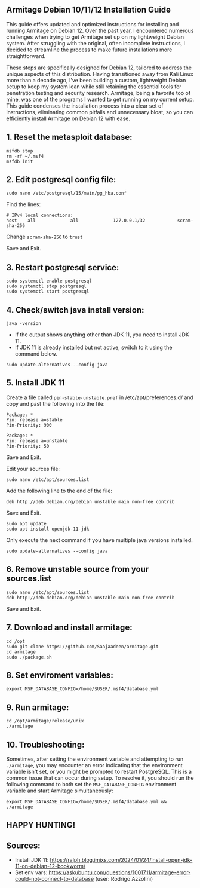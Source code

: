 ## Armitage Debian 10/11/12 Installation Guide

This guide offers updated and optimized instructions for installing and running Armitage on Debian 12. Over the past year, I encountered numerous challenges when trying to get Armitage set up on my lightweight Debian system. After struggling with the original, often incomplete instructions, I decided to streamline the process to make future installations more straightforward.

These steps are specifically designed for Debian 12, tailored to address the unique aspects of this distribution. Having transitioned away from Kali Linux more than a decade ago, I've been building a custom, lightweight Debian setup to keep my system lean while still retaining the essential tools for penetration testing and security research. Armitage, being a favorite too of mine, was one of the programs I wanted to get running on my current setup. This guide condenses the installation process into a clear set of instructions, eliminating common pitfalls and unnecessary bloat, so you can efficiently install Armitage on Debian 12 with ease.

## 1. Reset the metasploit database:

```
msfdb stop
rm -rf ~/.msf4
msfdb init
```

## 2. Edit postgresql config file:

```
sudo nano /etc/postgresql/15/main/pg_hba.conf
```

Find the lines: 

```
# IPv4 local connections:
host    all             all             127.0.0.1/32            scram-sha-256
```

Change ```scram-sha-256``` to ```trust```

Save and Exit.

## 3. Restart postgresql service:

```
sudo systemctl enable postgresql
sudo systemctl stop postgresql
sudo systemctl start postgresql
```

## 4. Check/switch java install version:

```java -version```

- If the output shows anything other than JDK 11, you need to install JDK 11.
- If JDK 11 is already installed but not active, switch to it using the command below.

```sudo update-alternatives --config java```

## 5. Install JDK 11

Create a file called ```pin-stable-unstable.pref``` in /etc/apt/preferences.d/ and copy and past the following into the file:

```
Package: *
Pin: release a=stable
Pin-Priority: 900

Package: *
Pin: release a=unstable
Pin-Priority: 50
```

Save and Exit.

Edit your sources file:

```
sudo nano /etc/apt/sources.list
```

Add the following line to the end of the file:

```
deb http://deb.debian.org/debian unstable main non-free contrib
```

Save and Exit.

```
sudo apt update
sudo apt install openjdk-11-jdk
``` 

Only execute the next command if you have multiple java versions installed.

```
sudo update-alternatives --config java
```

## 6. Remove unstable source from your sources.list

```
sudo nano /etc/apt/sources.list
deb http://deb.debian.org/debian unstable main non-free contrib
```

Save and Exit.

## 7. Download and install armitage:

```
cd /opt
sudo git clone https://github.com/Saajaadeen/armitage.git
cd armitage
sudo ./package.sh
```

## 8. Set enviroment variables:

```
export MSF_DATABASE_CONFIG=/home/$USER/.msf4/database.yml
```

## 9. Run armitage:

```
cd /opt/armitage/release/unix
./armitage
```

## 10. Troubleshooting:

Sometimes, after setting the environment variable and attempting to run ```./armitage```, you may encounter an error indicating that the environment variable isn't set, or you might be prompted to restart PostgreSQL. This is a common issue that can occur during setup. To resolve it, you should run the following command to both set the ```MSF_DATABASE_CONFIG``` environment variable and start Armitage simultaneously:

```
export MSF_DATABASE_CONFIG=/home/$USER/.msf4/database.yml && ./armitage
```
## HAPPY HUNTING!

## Sources:

- Install JDK 11: https://ralph.blog.imixs.com/2024/01/24/install-open-jdk-11-on-debian-12-bookworm/
- Set env vars: https://askubuntu.com/questions/1001711/armitage-error-could-not-connect-to-database (user: Rodrigo Azzolini)


